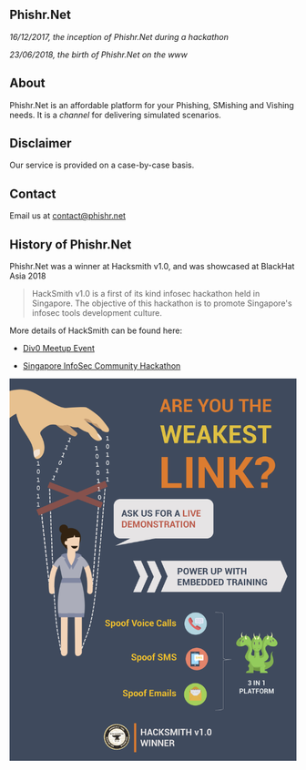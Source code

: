 ## Phishr.Net

_16/12/2017, the inception of Phishr.Net during a hackathon_

_23/06/2018, the birth of Phishr.Net on the www_

## About

Phishr.Net is an affordable platform for your Phishing, SMishing and Vishing needs. It is a *channel* for delivering simulated scenarios.

## Disclaimer

Our service is provided on a case-by-case basis.

## Contact

Email us at contact@phishr.net

## History of Phishr.Net

Phishr.Net was a winner at Hacksmith v1.0, and was showcased at BlackHat Asia 2018

  > HackSmith v1.0 is a first of its kind infosec hackathon held in Singapore. The objective of this hackathon is to promote Singapore's infosec tools development culture.

  More details of HackSmith can be found here:

  - [Div0 Meetup Event](https://www.meetup.com/en-AU/div-zero/events/244115880/) 

  - [Singapore InfoSec Community Hackathon](http://www.ntuitive.sg/event-detail/singapore-infosec-community-hackathon-hacksmith-v1-0)

![alt text][poster]

[poster]: A3_Hacksmith.png "Hacksmith Poster"
